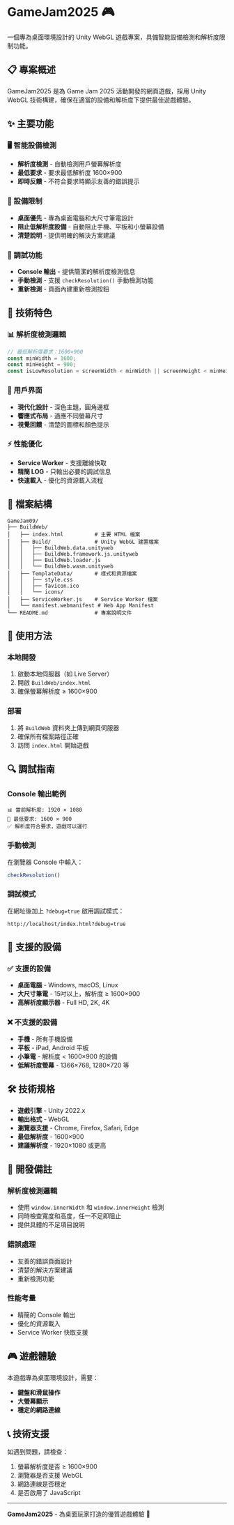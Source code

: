 # GameJam2025 🎮

一個專為桌面環境設計的 Unity WebGL 遊戲專案，具備智能設備檢測和解析度限制功能。

## 📋 專案概述

GameJam2025 是為 Game Jam 2025 活動開發的網頁遊戲，採用 Unity WebGL 技術構建，確保在適當的設備和解析度下提供最佳遊戲體驗。

## ✨ 主要功能

### 🖥️ 智能設備檢測
- **解析度檢測** - 自動檢測用戶螢幕解析度
- **最低要求** - 要求最低解析度 1600×900
- **即時反饋** - 不符合要求時顯示友善的錯誤提示

### 🚫 設備限制
- **桌面優先** - 專為桌面電腦和大尺寸筆電設計
- **阻止低解析度設備** - 自動阻止手機、平板和小螢幕設備
- **清楚說明** - 提供明確的解決方案建議

### 🔧 調試功能
- **Console 輸出** - 提供簡潔的解析度檢測信息
- **手動檢測** - 支援 `checkResolution()` 手動檢測功能
- **重新檢測** - 頁面內建重新檢測按鈕

## 🎯 技術特色

### 📊 解析度檢測邏輯
```javascript
// 最低解析度要求：1600×900
const minWidth = 1600;
const minHeight = 900;
const isLowResolution = screenWidth < minWidth || screenHeight < minHeight;
```

### 🎨 用戶界面
- **現代化設計** - 深色主題，圓角邊框
- **響應式布局** - 適應不同螢幕尺寸
- **視覺回饋** - 清楚的圖標和顏色提示

### ⚡ 性能優化
- **Service Worker** - 支援離線快取
- **精簡 LOG** - 只輸出必要的調試信息
- **快速載入** - 優化的資源載入流程

## 📁 檔案結構

```
GameJam09/
├── BuildWeb/
│   ├── index.html          # 主要 HTML 檔案
│   ├── Build/              # Unity WebGL 建置檔案
│   │   ├── BuildWeb.data.unityweb
│   │   ├── BuildWeb.framework.js.unityweb
│   │   ├── BuildWeb.loader.js
│   │   └── BuildWeb.wasm.unityweb
│   ├── TemplateData/       # 樣式和資源檔案
│   │   ├── style.css
│   │   ├── favicon.ico
│   │   └── icons/
│   ├── ServiceWorker.js    # Service Worker 檔案
│   └── manifest.webmanifest # Web App Manifest
└── README.md               # 專案說明文件
```

## 🚀 使用方法

### 本地開發
1. 啟動本地伺服器（如 Live Server）
2. 開啟 `BuildWeb/index.html`
3. 確保螢幕解析度 ≥ 1600×900

### 部署
1. 將 `BuildWeb` 資料夾上傳到網頁伺服器
2. 確保所有檔案路徑正確
3. 訪問 `index.html` 開始遊戲

## 🔍 調試指南

### Console 輸出範例
```
📊 當前解析度: 1920 × 1080
📏 最低要求: 1600 × 900
✅ 解析度符合要求，遊戲可以運行
```

### 手動檢測
在瀏覽器 Console 中輸入：
```javascript
checkResolution()
```

### 調試模式
在網址後加上 `?debug=true` 啟用調試模式：
```
http://localhost/index.html?debug=true
```

## 📱 支援的設備

### ✅ 支援的設備
- **桌面電腦** - Windows, macOS, Linux
- **大尺寸筆電** - 15吋以上，解析度 ≥ 1600×900
- **高解析度顯示器** - Full HD, 2K, 4K

### ❌ 不支援的設備
- **手機** - 所有手機設備
- **平板** - iPad, Android 平板
- **小筆電** - 解析度 < 1600×900 的設備
- **低解析度螢幕** - 1366×768, 1280×720 等

## 🛠️ 技術規格

- **遊戲引擎** - Unity 2022.x
- **輸出格式** - WebGL
- **瀏覽器支援** - Chrome, Firefox, Safari, Edge
- **最低解析度** - 1600×900
- **建議解析度** - 1920×1080 或更高

## 📝 開發備註

### 解析度檢測邏輯
- 使用 `window.innerWidth` 和 `window.innerHeight` 檢測
- 同時檢查寬度和高度，任一不足即阻止
- 提供具體的不足項目說明

### 錯誤處理
- 友善的錯誤頁面設計
- 清楚的解決方案建議
- 重新檢測功能

### 性能考量
- 精簡的 Console 輸出
- 優化的資源載入
- Service Worker 快取支援

## 🎮 遊戲體驗

本遊戲專為桌面環境設計，需要：
- **鍵盤和滑鼠操作**
- **大螢幕顯示**
- **穩定的網路連線**

## 📞 技術支援

如遇到問題，請檢查：
1. 螢幕解析度是否 ≥ 1600×900
2. 瀏覽器是否支援 WebGL
3. 網路連線是否穩定
4. 是否啟用了 JavaScript

---

**GameJam2025** - 為桌面玩家打造的優質遊戲體驗 🚀 